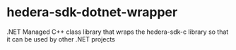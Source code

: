 # hedera-sdk-dotnet-wrapper
.NET Managed C++ class library that wraps the hedera-sdk-c library so that it can be used by other .NET projects

